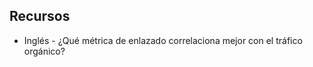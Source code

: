 


## Recursos

- Inglés - ¿Qué métrica de enlazado correlaciona mejor con el tráfico orgánico?
<!--stackedit_data:
eyJoaXN0b3J5IjpbLTIxMDYwOTExNjFdfQ==
-->